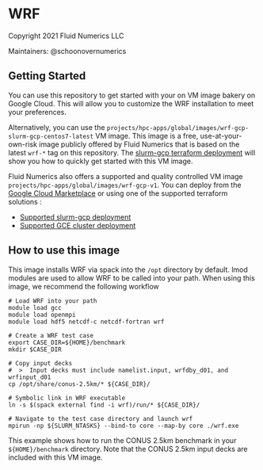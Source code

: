 # WRF 
Copyright 2021 Fluid Numerics LLC

Maintainers: @schoonovernumerics

## Getting Started

You can use this repository to get started with your on VM image bakery on Google Cloud. This will allow you to customize the WRF installation to meet your preferences. 


Alternatively, you can use the `projects/hpc-apps/global/images/wrf-gcp-slurm-gcp-centos7-latest` VM image. This image is a free, use-at-your-own-risk image publicly offered by Fluid Numerics that is based on the latest `wrf-*` tag on this repository. The [slurm-gcp terraform deployment](./tf/slurm) will show you how to quickly get started with this VM image.

Fluid Numerics also offers a supported and quality controlled VM image `projects/hpc-apps/global/images/wrf-gcp-v1`. You can deploy from the [Google Cloud Marketplace](https://console.cloud.google.com/marketplace/fluid-cluster-ops/wrf-gcp) or using one of the supported terraform solutions : 
* [Supported slurm-gcp deployment](./tf/supported/slurm)
* [Supported GCE cluster deployment](./tf/supported/gce-cluster)


## How to use this image
This image installs WRF via spack into the `/opt` directory by default. lmod modules are used to allow WRF to be called into your path. When using this image, we recommend the following workflow

```
# Load WRF into your path
module load gcc
module load openmpi
module load hdf5 netcdf-c netcdf-fortran wrf

# Create a WRF test case
export CASE_DIR=${HOME}/benchmark
mkdir $CASE_DIR

# Copy input decks
#  >  Input decks must include namelist.input, wrfdby_d01, and wrfinput_d01
cp /opt/share/conus-2.5km/* ${CASE_DIR}/

# Symbolic link in WRF executable
ln -s $(spack external find -i wrf)/run/* ${CASE_DIR}/

# Navigate to the test case directory and launch wrf
mpirun -np ${SLURM_NTASKS} --bind-to core --map-by core ./wrf.exe

```
This example shows how to run the CONUS 2.5km benchmark in your `${HOME}/benchmark` directory. Note that the CONUS 2.5km input decks are included with this VM image.
